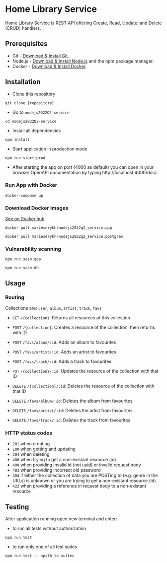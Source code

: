 # Home Library Service

Home Library Service is REST API offering Create, Read, Update, and Delete (CRUD) handlers.

## Prerequisites

- Git - [Download & Install Git](https://git-scm.com/downloads).
- Node.js - [Download & Install Node.js](https://nodejs.org/en/download/) and the npm package manager.
- Docker - [Download & Install Docker](https://www.docker.com/get-started/).

## Installation

- Clone this repository

```
git clone {repository}
```

- Go to `nodejs2022Q2-service`

```
cd nodejs2022Q2-service
```

- Install all dependencies

```
npm install
```

- Start application in production mode

```
npm run start:prod
```

- After starting the app on port (4000 as default) you can open
  in your browser OpenAPI documentation by typing http://localhost:4000/doc/.

### Run App with Docker

```
docker-compose up
```

### Download Docker Images

[See on Docker hub](https://hub.docker.com/repository/docker/marieserykh/nodejs2022q2_service)

```
docker pull marieserykh/nodejs2022q2_service:app
```

```
docker pull marieserykh/nodejs2022q2_service:postgres
```


### Vulnarability scanning

```
npm run scan:app
```

```
npm run scan:db
```


## Usage

### Routing

Collections are: `user`, `album`, `artist`, `track`, `favs`

- `GET` `/{collection}`: Returns all resources of this collestion

- `POST` `/{collection}`: Creates a resource of the collection, then returns with ID

- `POST` `/favs/album/:id`: Adds an album to favourites
- `POST` `/favs/artist/:id`: Adds an artist to favourites
- `POST` `/favs/track/:id`: Adds a track to favourites

- `PUT` `/{collection}/:id`: Updates the resource of the collection with that ID

- `DELETE` `/{collection}/:id`: Deletes the resource of the collection with that ID

- `DELETE` `/favs/album/:id`: Deletes the album from favourites
- `DELETE` `/favs/artist/:id`: Deletes the artist from favourites
- `DELETE` `/favs/track/:id`: Deletes the track from favourites

### HTTP status codes

- `201` when creating
- `200`  when getting and updating
- `204` when deleting
- `400` when trying to get a non-existant resource (id)
- `400` when providing invalid id (not uuid) or invalid request body
- `403` when providing incorrect old password
- `404` if either the collection of data you are POSTing to (e.g. genre in the URLs) is unknown or you are trying to get a non-existant resource (id)
- `422` when providing a reference in request body to a non-existant resource

## Testing

After application running open new terminal and enter:

- to run all tests without authorization

```
npm run test
```

- to run only one of all test suites

```
npm run test -- <path to suite>
```
